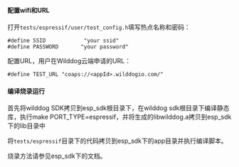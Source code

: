 #### 配置wifi和URL

打开`tests/espressif/user/test_config.h`填写热点名称和密码：


	#define SSID            "your ssid"
	#define PASSWORD       "your password"


配置URL，用户在Wilddog云端申请的URL：

	#define TEST_URL "coaps://<appId>.wilddogio.com/"


#### 编译烧录运行
首先将wilddog SDK拷贝到esp_sdk根目录下，在wilddog sdk根目录下编译静态库，执行make PORT_TYPE=espressif，并将生成的libwilddog.a拷贝到esp_sdk下的lib目录中

将`tests/espressif`目录下的代码拷贝到esp_sdk下的app目录并执行编译脚本。

烧录方法请参见esp_sdk下的文档。
